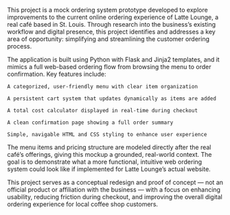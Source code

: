This project is a mock ordering system prototype developed to explore improvements to the current online ordering experience of Latte Lounge, a real café based in St. Louis. Through research into the business’s existing workflow and digital presence, this project identifies and addresses a key area of opportunity: simplifying and streamlining the customer ordering process.

The application is built using Python with Flask and Jinja2 templates, and it mimics a full web-based ordering flow from browsing the menu to order confirmation. Key features include:

    A categorized, user-friendly menu with clear item organization

    A persistent cart system that updates dynamically as items are added

    A total cost calculator displayed in real-time during checkout

    A clean confirmation page showing a full order summary

    Simple, navigable HTML and CSS styling to enhance user experience

The menu items and pricing structure are modeled directly after the real café’s offerings, giving this mockup a grounded, real-world context. The goal is to demonstrate what a more functional, intuitive web ordering system could look like if implemented for Latte Lounge’s actual website.

This project serves as a conceptual redesign and proof of concept — not an official product or affiliation with the business — with a focus on enhancing usability, reducing friction during checkout, and improving the overall digital ordering experience for local coffee shop customers.
